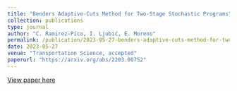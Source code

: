 ```yaml
---
title: "Benders Adaptive-Cuts Method for Two-Stage Stochastic Programs"
collection: publications
type: journal
author: "C. Ramirez-Pico, I. Ljubić, E. Moreno"
permalink: /publication/2023-05-27-benders-adaptive-cuts-method-for-two-stage-stochastic-programs
date: 2023-05-27
venue: "Transportation Science, accepted"
paperurl: "https://arxiv.org/abs/2203.00752"
---
```


[View paper here](https://arxiv.org/abs/2203.00752)
